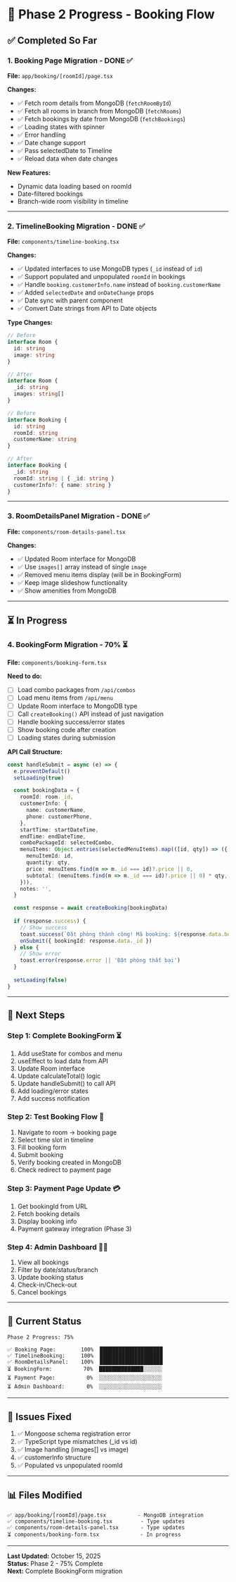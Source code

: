 # 🎯 Phase 2 Progress - Booking Flow

## ✅ Completed So Far

### 1. Booking Page Migration - DONE ✅
**File:** `app/booking/[roomId]/page.tsx`

**Changes:**
- ✅ Fetch room details from MongoDB (`fetchRoomById`)
- ✅ Fetch all rooms in branch from MongoDB (`fetchRooms`)
- ✅ Fetch bookings by date from MongoDB (`fetchBookings`)
- ✅ Loading states with spinner
- ✅ Error handling
- ✅ Date change support
- ✅ Pass selectedDate to Timeline
- ✅ Reload data when date changes

**New Features:**
- Dynamic data loading based on roomId
- Date-filtered bookings
- Branch-wide room visibility in timeline

---

### 2. TimelineBooking Migration - DONE ✅
**File:** `components/timeline-booking.tsx`

**Changes:**
- ✅ Updated interfaces to use MongoDB types (`_id` instead of `id`)
- ✅ Support populated and unpopulated `roomId` in bookings
- ✅ Handle `booking.customerInfo.name` instead of `booking.customerName`
- ✅ Added `selectedDate` and `onDateChange` props
- ✅ Date sync with parent component
- ✅ Convert Date strings from API to Date objects

**Type Changes:**
```typescript
// Before
interface Room {
  id: string
  image: string
}

// After
interface Room {
  _id: string
  images: string[]
}

// Before
interface Booking {
  id: string
  roomId: string
  customerName: string
}

// After
interface Booking {
  _id: string
  roomId: string | { _id: string }
  customerInfo?: { name: string }
}
```

---

### 3. RoomDetailsPanel Migration - DONE ✅
**File:** `components/room-details-panel.tsx`

**Changes:**
- ✅ Updated Room interface for MongoDB
- ✅ Use `images[]` array instead of single `image`
- ✅ Removed menu items display (will be in BookingForm)
- ✅ Keep image slideshow functionality
- ✅ Show amenities from MongoDB

---

## ⏳ In Progress

### 4. BookingForm Migration - 70% ⏳
**File:** `components/booking-form.tsx`

**Need to do:**
- [ ] Load combo packages from `/api/combos`
- [ ] Load menu items from `/api/menu`
- [ ] Update Room interface to MongoDB type
- [ ] Call `createBooking()` API instead of just navigation
- [ ] Handle booking success/error states
- [ ] Show booking code after creation
- [ ] Loading states during submission

**API Call Structure:**
```typescript
const handleSubmit = async (e) => {
  e.preventDefault()
  setLoading(true)

  const bookingData = {
    roomId: room._id,
    customerInfo: {
      name: customerName,
      phone: customerPhone,
    },
    startTime: startDateTime,
    endTime: endDateTime,
    comboPackageId: selectedCombo,
    menuItems: Object.entries(selectedMenuItems).map(([id, qty]) => ({
      menuItemId: id,
      quantity: qty,
      price: menuItems.find(m => m._id === id)?.price || 0,
      subtotal: (menuItems.find(m => m._id === id)?.price || 0) * qty,
    })),
    notes: '',
  }

  const response = await createBooking(bookingData)
  
  if (response.success) {
    // Show success
    toast.success(`Đặt phòng thành công! Mã booking: ${response.data.bookingCode}`)
    onSubmit({ bookingId: response.data._id })
  } else {
    // Show error
    toast.error(response.error || 'Đặt phòng thất bại')
  }
  
  setLoading(false)
}
```

---

## 📝 Next Steps

### Step 1: Complete BookingForm ⏳
1. Add useState for combos and menu
2. useEffect to load data from API
3. Update Room interface
4. Update calculateTotal() logic
5. Update handleSubmit() to call API
6. Add loading/error states
7. Add success notification

### Step 2: Test Booking Flow 🧪
1. Navigate to room → booking page
2. Select time slot in timeline
3. Fill booking form
4. Submit booking
5. Verify booking created in MongoDB
6. Check redirect to payment page

### Step 3: Payment Page Update 💳
1. Get bookingId from URL
2. Fetch booking details
3. Display booking info
4. Payment gateway integration (Phase 3)

### Step 4: Admin Dashboard 👨‍💼
1. View all bookings
2. Filter by date/status/branch
3. Update booking status
4. Check-in/Check-out
5. Cancel bookings

---

## 🎯 Current Status

```
Phase 2 Progress: 75%

✅ Booking Page:        100%  ████████████████████
✅ TimelineBooking:     100%  ████████████████████
✅ RoomDetailsPanel:    100%  ████████████████████
⏳ BookingForm:          70%  ██████████████░░░░░░
⏳ Payment Page:          0%  ░░░░░░░░░░░░░░░░░░░░
⏳ Admin Dashboard:       0%  ░░░░░░░░░░░░░░░░░░░░
```

---

## 🐛 Issues Fixed

1. ✅ Mongoose schema registration error
2. ✅ TypeScript type mismatches (_id vs id)
3. ✅ Image handling (images[] vs image)
4. ✅ customerInfo structure
5. ✅ Populated vs unpopulated roomId

---

## 📊 Files Modified

```
✅ app/booking/[roomId]/page.tsx          - MongoDB integration
✅ components/timeline-booking.tsx         - Type updates
✅ components/room-details-panel.tsx       - Type updates
⏳ components/booking-form.tsx             - In progress
```

---

**Last Updated:** October 15, 2025  
**Status:** Phase 2 - 75% Complete  
**Next:** Complete BookingForm migration
